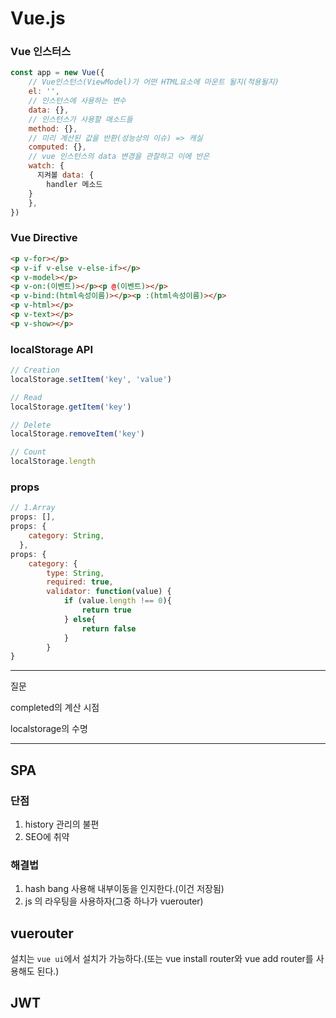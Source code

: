 # Vue.js

### Vue 인스터스

```javascript
const app = new Vue({
    // Vue인스턴스(ViewModel)가 어떤 HTML요소에 마운트 될지(적용될지)
    el: '',
    // 인스턴스에 사용하는 변수
    data: {},
    // 인스턴스가 사용할 매소드들
    method: {},
    // 미리 계산된 값을 반환(성능상의 이슈) => 캐실
    computed: {},
    // vue 인스턴스의 data 변경을 관찰하고 이에 반은
    watch: {
      지켜볼 data: {
        handler 메소드
    }
    },
})
```



### Vue Directive

```html
<p v-for></p>
<p v-if v-else v-else-if></p>
<p v-model></p>
<p v-on:(이벤트)></p><p @(이벤트)></p>
<p v-bind:(html속성이름)></p><p :(html속성이름)></p>
<p v-html></p>
<p v-text></p>
<p v-show></p>
```

### localStorage API

```javascript
// Creation
localStorage.setItem('key', 'value')

// Read
localStorage.getItem('key')

// Delete
localStorage.removeItem('key')

// Count
localStorage.length
```



### props

```javascript
// 1.Array
props: [],
props: {
	category: String,
  },
props: {
    category: {
        type: String,
        required: true,
        validator: function(value) {
            if (value.length !== 0){
                return true
            } else{
                return false
            }
        }
}
```





----

질문

completed의 계산 시점

localstorage의 수명

----

## SPA

### 단점

1. history 관리의 불편
2. SEO에 취약

### 해결법

1. hash bang 사용해 내부이동을 인지한다.(이건 저장됨)
2. js 의 라우팅을 사용하자(그중 하나가 vuerouter)



## vuerouter

설치는 `vue ui`에서 설치가 가능하다.(또는 vue install router와 vue add router를 사용해도 된다.)



## JWT





























